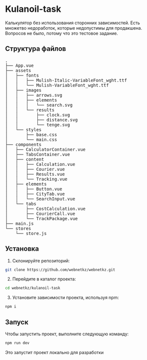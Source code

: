 # Kulanoil-task
Калькулятор без использования сторонних зависимостей.
Есть множетво недоработок, которые недопустимы для продакшена.
Вопросов не было, потому что это тестовое задание.


## Структура файлов
<pre>
.
├── App.vue
├── assets
│   ├── fonts
│   │   ├── Mulish-Italic-VariableFont_wght.ttf
│   │   └── Mulish-VariableFont_wght.ttf
│   ├── images
│   │   ├── arrows.svg
│   │   ├── elements
│   │   │   └── search.svg
│   │   └── results
│   │       ├── clock.svg
│   │       ├── distance.svg
│   │       └── tenge.svg
│   └── styles
│       ├── base.css
│       └── main.css
├── components
│   ├── CalculatorContainer.vue
│   ├── TabsContainer.vue
│   ├── content
│   │   ├── Calculation.vue
│   │   ├── Courier.vue
│   │   ├── Results.vue
│   │   └── Tracking.vue
│   ├── elements
│   │   ├── Button.vue
│   │   ├── CityTab.vue
│   │   └── SearchInput.vue
│   └── tabs
│       ├── CostCalculation.vue
│       ├── CourierCall.vue
│       └── TrackPackage.vue
├── main.js
└── stores
    └── store.js
</pre>

## Установка

1. Склонируйте репозиторий:

```bash
git clone https://github.com/webnetkz/webnetkz.git
```

2. Перейдите в каталог проекта:

```bash
cd webnetkz/kulanoil-task
```

3. Установите зависимости проекта, используя npm:

```bash
npm i
```

## Запуск

Чтобы запустить проект, выполните следующую команду:

```bash
npm run dev
```

Это запустит проект локально для разработки